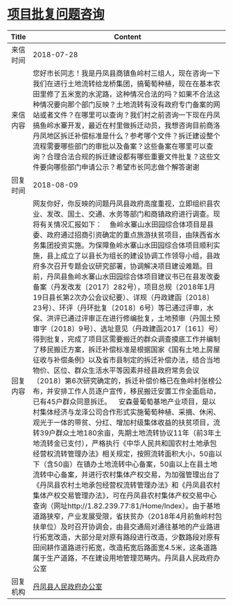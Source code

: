 # <a href="http://www.shangluo.gov.cn/zmhd/ldxxxx.jsp?urltype=leadermail.LeaderMailContentUrl&wbtreeid=1112&leadermailid=4840">项目批复问题咨询</a>
|Title|Content|
|:---:|---|
|来信时间|2018-07-28|
|来信内容|您好市长同志！我是丹凤县商镇鱼岭村三组人，现在咨询一下我们在进行土地流转给龙桥集团，搞葡萄种植，现在在基本农田里修了五米宽的水泥路，这种情况合法的吗？如果不合法这种情况要向那个部门反映？土地流转有没有政府专门备案的网站或者文件？在哪里可以查询？我们村之前咨询一下现在丹凤搞鱼岭水寨开发，最近在村里做拆迁动员，我想咨询目前商洛丹凤地区拆迁补偿标准是什么？参考哪个文件？拆迁建设整个流程需要哪些部门的审批以及备案？这些备案在哪里可以查询？合理合法合规的拆迁建设都有哪些重要文件批复？这些文件要向哪些部门申请公示？希望市长同志做个解答谢谢|
|回复时间|2018-08-09|
|回复内容|网友你好，你反映的问题丹凤县政府高度重视，立即组织县农业、发改、国土、交通、水务等部门和商镇政府进行调查。现将有关情况汇报如下：    鱼岭水寨山水田园综合体项目是县委、政府通过招商引资确定的重点旅游扶贫项目，由陕西省水务集团投资实施。为保障鱼岭水寨山水田园综合体项目顺利实施，县上成立了以县长为组长的建设协调工作领导小组，县政府多次召开专题会议研究部署，协调解决项目建设难题。目前，丹凤县鱼岭水寨山水田园综合体项目建议书已在县发改委备案（丹发改发〔2017〕282号），项目总规（2018年1月19日县长第2次办公会议纪要）、详规（丹政建函〔2018〕23号）、环评（丹环批复〔2018〕6号）等已通过评审，水保、洪评已通过评审正在进行修编批复，土地预审（丹国土预审字〔2018〕9号）、选址意见（丹政建函2017〔161〕号）得到批复，完成了项目区需要搬迁的群众调查摸底工作并编制了移民搬迁方案，拆迁补偿标准是根据国家《国有土地上房屋征收与补偿条例》以及省市县制定的拆迁补偿办法，结合当地物价、区位、群众生活水平等因素并经县政府常务会议〔2018〕第6次研究确定的，拆迁补偿价格已在鱼岭村张榜公布，并安排工作人员逐户宣传，移民搬迁安置工作全面启动，已有45户群众同意拆迁。    安森曼葡萄基地产业项目，是以村集体经济与龙泽公司合作形式实施葡萄种植、采摘、休闲、观光于一体的带贫、分红、增加村级集体收益的扶贫项目，流转39户群众土地180余亩，先期土地流转协议11年（前3年土地流转金已支付），严格执行《中华人民共和国农村土地承包经营权流转管理办法》相关规定，按照流转面积大小，50亩以下（含50亩）在镇办土地流转中心备案，50亩以上在县土地流转中心备案，并进行农村集体产权交易，为加强管理出台了《丹凤县农村土地承包经营权流转管理办法》和《丹凤县农村集体产权交易管理办法》，可在丹凤县农村集体产权交易中心查询（网址http://1.82.239.77:81/Home/Index）。由于基地道路狭窄，产业发展受限，省扶贫办（2018年4月前鱼岭村包扶单位）及时召开协调会，由县交通局对通往基地的产业路进行拓宽改造，大部分是对原有路段进行改造，少数路段对原有田间耕作道路进行拓宽，改造拓宽后路面宽4.5米，这条道路属于生产道路，不在建设用地管理范畴内。丹凤县人民政府办公室|
|回复机构|<a href="../../categories/agencies/丹凤县人民政府办公室.md">丹凤县人民政府办公室</a>|